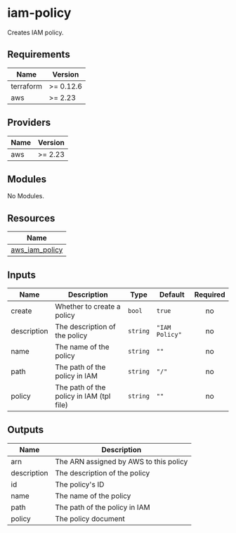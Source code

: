 # iam-policy

Creates IAM policy.

<!-- BEGINNING OF PRE-COMMIT-TERRAFORM DOCS HOOK -->
## Requirements

| Name | Version |
|------|---------|
| terraform | >= 0.12.6 |
| aws | >= 2.23 |

## Providers

| Name | Version |
|------|---------|
| aws | >= 2.23 |

## Modules

No Modules.

## Resources

| Name |
|------|
| [aws_iam_policy](https://registry.terraform.io/providers/hashicorp/aws/latest/docs/resources/iam_policy) |

## Inputs

| Name | Description | Type | Default | Required |
|------|-------------|------|---------|:--------:|
| create | Whether to create a policy | `bool` | `true` | no |
| description | The description of the policy | `string` | `"IAM Policy"` | no |
| name | The name of the policy | `string` | `""` | no |
| path | The path of the policy in IAM | `string` | `"/"` | no |
| policy | The path of the policy in IAM (tpl file) | `string` | `""` | no |

## Outputs

| Name | Description |
|------|-------------|
| arn | The ARN assigned by AWS to this policy |
| description | The description of the policy |
| id | The policy's ID |
| name | The name of the policy |
| path | The path of the policy in IAM |
| policy | The policy document |
<!-- END OF PRE-COMMIT-TERRAFORM DOCS HOOK -->
